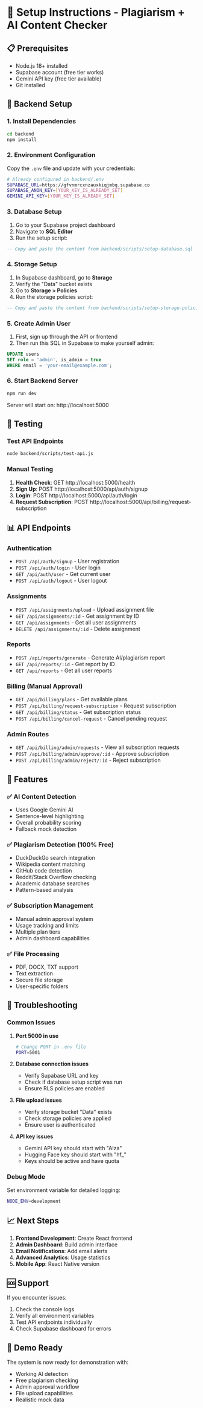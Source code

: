 # 🚀 Setup Instructions - Plagiarism + AI Content Checker

## 📋 Prerequisites

- Node.js 18+ installed
- Supabase account (free tier works)
- Gemini API key (free tier available)
- Git installed

## 🔧 Backend Setup

### 1. Install Dependencies

```bash
cd backend
npm install
```

### 2. Environment Configuration

Copy the `.env` file and update with your credentials:

```bash
# Already configured in backend/.env
SUPABASE_URL=https://gfvnmrcxnzauxkiqjmbq.supabase.co
SUPABASE_ANON_KEY=[YOUR_KEY_IS_ALREADY_SET]
GEMINI_API_KEY=[YOUR_KEY_IS_ALREADY_SET]
```

### 3. Database Setup

1. Go to your Supabase project dashboard
2. Navigate to **SQL Editor**
3. Run the setup script:

```sql
-- Copy and paste the content from backend/scripts/setup-database.sql
```

### 4. Storage Setup

1. In Supabase dashboard, go to **Storage**
2. Verify the "Data" bucket exists
3. Go to **Storage > Policies**
4. Run the storage policies script:

```sql
-- Copy and paste the content from backend/scripts/setup-storage-policies.sql
```

### 5. Create Admin User

1. First, sign up through the API or frontend
2. Then run this SQL in Supabase to make yourself admin:

```sql
UPDATE users 
SET role = 'admin', is_admin = true 
WHERE email = 'your-email@example.com';
```

### 6. Start Backend Server

```bash
npm run dev
```

Server will start on: http://localhost:5000

## 🧪 Testing

### Test API Endpoints

```bash
node backend/scripts/test-api.js
```

### Manual Testing

1. **Health Check**: GET http://localhost:5000/health
2. **Sign Up**: POST http://localhost:5000/api/auth/signup
3. **Login**: POST http://localhost:5000/api/auth/login
4. **Request Subscription**: POST http://localhost:5000/api/billing/request-subscription

## 📊 API Endpoints

### Authentication
- `POST /api/auth/signup` - User registration
- `POST /api/auth/login` - User login
- `GET /api/auth/user` - Get current user
- `POST /api/auth/logout` - User logout

### Assignments
- `POST /api/assignments/upload` - Upload assignment file
- `GET /api/assignments/:id` - Get assignment by ID
- `GET /api/assignments` - Get all user assignments
- `DELETE /api/assignments/:id` - Delete assignment

### Reports
- `POST /api/reports/generate` - Generate AI/plagiarism report
- `GET /api/reports/:id` - Get report by ID
- `GET /api/reports` - Get all user reports

### Billing (Manual Approval)
- `GET /api/billing/plans` - Get available plans
- `POST /api/billing/request-subscription` - Request subscription
- `GET /api/billing/status` - Get subscription status
- `POST /api/billing/cancel-request` - Cancel pending request

### Admin Routes
- `GET /api/billing/admin/requests` - View all subscription requests
- `POST /api/billing/admin/approve/:id` - Approve subscription
- `POST /api/billing/admin/reject/:id` - Reject subscription

## 🔑 Features

### ✅ AI Content Detection
- Uses Google Gemini AI
- Sentence-level highlighting
- Overall probability scoring
- Fallback mock detection

### ✅ Plagiarism Detection (100% Free)
- DuckDuckGo search integration
- Wikipedia content matching
- GitHub code detection
- Reddit/Stack Overflow checking
- Academic database searches
- Pattern-based analysis

### ✅ Subscription Management
- Manual admin approval system
- Usage tracking and limits
- Multiple plan tiers
- Admin dashboard capabilities

### ✅ File Processing
- PDF, DOCX, TXT support
- Text extraction
- Secure file storage
- User-specific folders

## 🚨 Troubleshooting

### Common Issues

1. **Port 5000 in use**
   ```bash
   # Change PORT in .env file
   PORT=5001
   ```

2. **Database connection issues**
   - Verify Supabase URL and key
   - Check if database setup script was run
   - Ensure RLS policies are enabled

3. **File upload issues**
   - Verify storage bucket "Data" exists
   - Check storage policies are applied
   - Ensure user is authenticated

4. **API key issues**
   - Gemini API key should start with "AIza"
   - Hugging Face key should start with "hf_"
   - Keys should be active and have quota

### Debug Mode

Set environment variable for detailed logging:
```bash
NODE_ENV=development
```

## 📈 Next Steps

1. **Frontend Development**: Create React frontend
2. **Admin Dashboard**: Build admin interface
3. **Email Notifications**: Add email alerts
4. **Advanced Analytics**: Usage statistics
5. **Mobile App**: React Native version

## 🆘 Support

If you encounter issues:
1. Check the console logs
2. Verify all environment variables
3. Test API endpoints individually
4. Check Supabase dashboard for errors

## 🎯 Demo Ready

The system is now ready for demonstration with:
- Working AI detection
- Free plagiarism checking
- Admin approval workflow
- File upload capabilities
- Realistic mock data